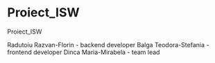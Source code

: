 # Proiect_ISW
Proiect_ISW

Radutoiu Razvan-Florin - backend developer
Balga Teodora-Stefania - frontend developer
Dinca Maria-Mirabela - team lead
